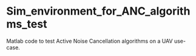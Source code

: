 # Sim_environment_for_ANC_algorithms_test
Matlab code to test Active Noise Cancellation algorithms on a UAV use-case.
